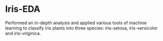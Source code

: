 # Iris-EDA
Performed an in-depth analysis and applied various tools of machine learning to classify iris plants into three species: iris-setosa, iris-versicolor and iris-virginica.
